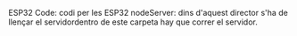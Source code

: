 ESP32 Code: codi per les ESP32
nodeServer: dins d'aquest director s'ha de llençar el servidordentro de este carpeta hay que correr el servidor.
